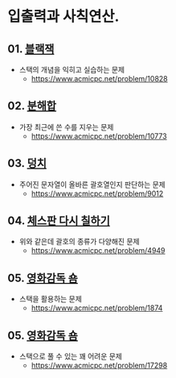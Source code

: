 # 입출력과 사칙연산.

## 01. [블랙잭](10828.py)
 - 스택의 개념을 익히고 실습하는 문제
   - https://www.acmicpc.net/problem/10828
## 02. [분해합](10773.py)
 - 가장 최근에 쓴 수를 지우는 문제
   - https://www.acmicpc.net/problem/10773
## 03. [덩치](09012.py)
 - 주어진 문자열이 올바른 괄호열인지 판단하는 문제
   - https://www.acmicpc.net/problem/9012
## 04. [체스판 다시 칠하기](04949.py)
 - 위와 같은데 괄호의 종류가 다양해진 문제
   - https://www.acmicpc.net/problem/4949
## 05. [영화감독 숌](01874.py)
 - 스택을 활용하는 문제
   - https://www.acmicpc.net/problem/1874
## 05. [영화감독 숌](17298.py)
 - 스택으로 풀 수 있는 꽤 어려운 문제
   - https://www.acmicpc.net/problem/17298